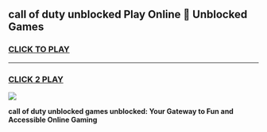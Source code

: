 
## call of duty unblocked Play Online 👋 Unblocked Games
<h3>
<a href="https://premium.freeplayer.one?title=call_of_duty_unblocked&ref=19F">CLICK TO PLAY</a></h3>
<hr>

<h3>
<a href="https://premium.freeplayer.one?title=call_of_duty_unblocked&ref=19F">CLICK 2 PLAY</a>
  
</h3>

<a href="https://premium.freeplayer.one?title=call_of_duty_unblocked&ref=19F"><img src="https://clearcache.store/games.png"></a>


**call of duty unblocked games unblocked: Your Gateway to Fun and Accessible Online Gaming**
